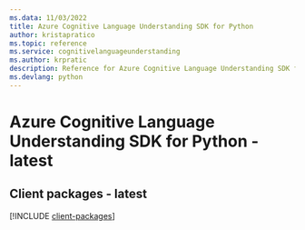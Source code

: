 ```yaml
---
ms.data: 11/03/2022
title: Azure Cognitive Language Understanding SDK for Python
author: kristapratico
ms.topic: reference
ms.service: cognitivelanguageunderstanding
ms.author: krpratic
description: Reference for Azure Cognitive Language Understanding SDK for Python
ms.devlang: python
---
```

# Azure Cognitive Language Understanding SDK for Python - latest

## Client packages - latest
[!INCLUDE [client-packages](cognitive-language-understanding-client-index.md)]